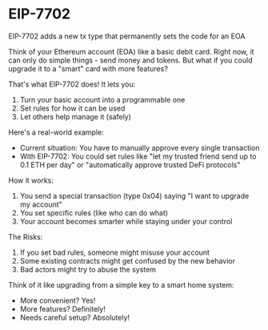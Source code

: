 # EIP-7702
EIP-7702 adds a new tx type that permanently sets the code for an EOA

Think of your Ethereum account (EOA) like a basic debit card. Right now, it can only do simple things - send money and tokens. But what if you could upgrade it to a "smart" card with more features?

That's what EIP-7702 does! It lets you:
1. Turn your basic account into a programmable one
2. Set rules for how it can be used
3. Let others help manage it (safely)

Here's a real-world example:
- Current situation: You have to manually approve every single transaction
- With EIP-7702: You could set rules like "let my trusted friend send up to 0.1 ETH per day" or "automatically approve trusted DeFi protocols"

How it works:
1. You send a special transaction (type 0x04) saying "I want to upgrade my account"
2. You set specific rules (like who can do what)
3. Your account becomes smarter while staying under your control

The Risks:
1. If you set bad rules, someone might misuse your account
2. Some existing contracts might get confused by the new behavior
3. Bad actors might try to abuse the system

Think of it like upgrading from a simple key to a smart home system:
- More convenient? Yes! 
- More features? Definitely!
- Needs careful setup? Absolutely!
